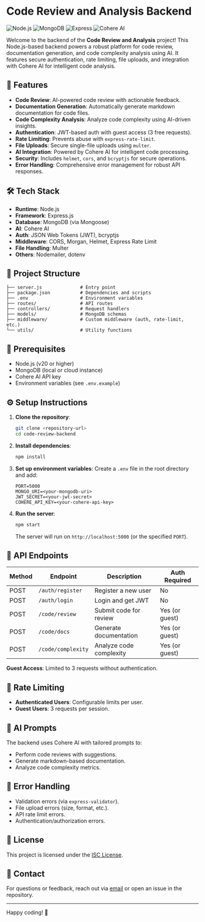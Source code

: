 # Code Review and Analysis Backend

![Node.js](https://img.shields.io/badge/Node.js-v20-brightgreen) ![MongoDB](https://img.shields.io/badge/MongoDB-v7-blue) ![Express](https://img.shields.io/badge/Express-v5-orange) ![Cohere AI](https://img.shields.io/badge/Cohere%20AI-v7-purple)

Welcome to the backend of the **Code Review and Analysis** project! This Node.js-based backend powers a robust platform for code review, documentation generation, and code complexity analysis using AI. It features secure authentication, rate limiting, file uploads, and integration with Cohere AI for intelligent code analysis.

## 🚀 Features

- **Code Review**: AI-powered code review with actionable feedback.
- **Documentation Generation**: Automatically generate markdown documentation for code files.
- **Code Complexity Analysis**: Analyze code complexity using AI-driven insights.
- **Authentication**: JWT-based auth with guest access (3 free requests).
- **Rate Limiting**: Prevents abuse with `express-rate-limit`.
- **File Uploads**: Secure single-file uploads using `multer`.
- **AI Integration**: Powered by Cohere AI for intelligent code processing.
- **Security**: Includes `helmet`, `cors`, and `bcryptjs` for secure operations.
- **Error Handling**: Comprehensive error management for robust API responses.

## 🛠️ Tech Stack

- **Runtime**: Node.js
- **Framework**: Express.js
- **Database**: MongoDB (via Mongoose)
- **AI**: Cohere AI
- **Auth**: JSON Web Tokens (JWT), bcryptjs
- **Middleware**: CORS, Morgan, Helmet, Express Rate Limit
- **File Handling**: Multer
- **Others**: Nodemailer, dotenv

## 📂 Project Structure

```plaintext
├── server.js              # Entry point
├── package.json           # Dependencies and scripts
├── .env                   # Environment variables
├── routes/                # API routes
├── controllers/           # Request handlers
├── models/                # MongoDB schemas
├── middleware/            # Custom middleware (auth, rate-limit, etc.)
└── utils/                 # Utility functions
```

## 🧰 Prerequisites

- Node.js (v20 or higher)
- MongoDB (local or cloud instance)
- Cohere AI API key
- Environment variables (see `.env.example`)

## ⚙️ Setup Instructions

1. **Clone the repository**:
   ```bash
   git clone <repository-url>
   cd code-review-backend
   ```

2. **Install dependencies**:
   ```bash
   npm install
   ```

3. **Set up environment variables**:
   Create a `.env` file in the root directory and add:
   ```plaintext
   PORT=5000
   MONGO_URI=<your-mongodb-uri>
   JWT_SECRET=<your-jwt-secret>
   COHERE_API_KEY=<your-cohere-api-key>
   ```

4. **Run the server**:
   ```bash
   npm start
   ```
   The server will run on `http://localhost:5000` (or the specified `PORT`).

## 📡 API Endpoints

| Method | Endpoint                | Description                     | Auth Required |
|--------|-------------------------|---------------------------------|----------------|
| POST   | `/auth/register`        | Register a new user             | No             |
| POST   | `/auth/login`           | Login and get JWT               | No             |
| POST   | `/code/review`          | Submit code for review          | Yes (or guest) |
| POST   | `/code/docs`            | Generate documentation          | Yes (or guest) |
| POST   | `/code/complexity`      | Analyze code complexity         | Yes (or guest) |

**Guest Access**: Limited to 3 requests without authentication.

## 🔐 Rate Limiting

- **Authenticated Users**: Configurable limits per user.
- **Guest Users**: 3 requests per session.

## 🤖 AI Prompts

The backend uses Cohere AI with tailored prompts to:
- Perform code reviews with suggestions.
- Generate markdown-based documentation.
- Analyze code complexity metrics.

## 🐛 Error Handling

- Validation errors (via `express-validator`).
- File upload errors (size, format, etc.).
- API rate limit errors.
- Authentication/authorization errors.

## 📝 License

This project is licensed under the [ISC License](LICENSE).

## 📧 Contact

For questions or feedback, reach out via [email](mailto:your-email@example.com) or open an issue in the repository.

---

Happy coding! 🚀